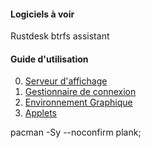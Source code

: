 #### Logiciels à voir
Rustdesk
btrfs assistant

#### Guide d'utilisation
0. [Serveur d'affichage](https://github.com/dexter74/Linux/blob/main/Archlinux/Appz/Serveur_Affichage/Xorg.md)
1. [Gestionnaire de connexion](https://github.com/dexter74/Linux/blob/main/Archlinux/Appz/Gestionnaire_de_connexion/readme.md)
2. [Environnement Graphique](https://github.com/dexter74/Linux/blob/main/Archlinux/Appz/Environnements_Graphique/readme.md)
3. [Applets](https://github.com/dexter74/Linux/blob/main/Archlinux/Appz/readme.md)



pacman -Sy --noconfirm plank;
